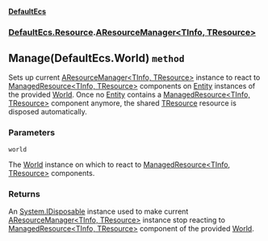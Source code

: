 #### [DefaultEcs](./DefaultEcs.md 'DefaultEcs')
### [DefaultEcs.Resource](./DefaultEcs.md#DefaultEcs-Resource 'DefaultEcs.Resource').[AResourceManager&lt;TInfo, TResource&gt;](./DefaultEcs-Resource-AResourceManager-TInfo-_TResource-.md 'DefaultEcs.Resource.AResourceManager&lt;TInfo, TResource&gt;')
## Manage(DefaultEcs.World) `method`
Sets up current [AResourceManager&lt;TInfo, TResource&gt;](./DefaultEcs-Resource-AResourceManager-TInfo-_TResource-.md 'DefaultEcs.Resource.AResourceManager&lt;TInfo, TResource&gt;') instance to react to [ManagedResource&lt;TInfo, TResource&gt;](./DefaultEcs-Resource-ManagedResource-TInfo-_TResource-.md 'DefaultEcs.Resource.ManagedResource&lt;TInfo, TResource&gt;') components on [Entity](./DefaultEcs-Entity.md 'DefaultEcs.Entity') instances of the provided [World](./DefaultEcs-World.md 'DefaultEcs.World').
Once no [Entity](./DefaultEcs-Entity.md 'DefaultEcs.Entity') contains a [ManagedResource&lt;TInfo, TResource&gt;](./DefaultEcs-Resource-ManagedResource-TInfo-_TResource-.md 'DefaultEcs.Resource.ManagedResource&lt;TInfo, TResource&gt;') component anymore, the shared [TResource](./DefaultEcs-Resource-AResourceManager-TInfo-_TResource-.md#DefaultEcs-Resource-AResourceManager-TInfo-_TResource--TResource 'DefaultEcs.Resource.AResourceManager&lt;TInfo, TResource&gt;.TResource') resource is disposed automatically.
### Parameters

<a name='DefaultEcs-Resource-AResourceManager-TInfo-_TResource--Manage(DefaultEcs-World)-world'></a>
`world`

The [World](./DefaultEcs-World.md 'DefaultEcs.World') instance on which to react to [ManagedResource&lt;TInfo, TResource&gt;](./DefaultEcs-Resource-ManagedResource-TInfo-_TResource-.md 'DefaultEcs.Resource.ManagedResource&lt;TInfo, TResource&gt;') components.
### Returns
An [System.IDisposable](https://docs.microsoft.com/en-us/dotnet/api/System.IDisposable 'System.IDisposable') instance used to make current [AResourceManager&lt;TInfo, TResource&gt;](./DefaultEcs-Resource-AResourceManager-TInfo-_TResource-.md 'DefaultEcs.Resource.AResourceManager&lt;TInfo, TResource&gt;') instance stop reacting to [ManagedResource&lt;TInfo, TResource&gt;](./DefaultEcs-Resource-ManagedResource-TInfo-_TResource-.md 'DefaultEcs.Resource.ManagedResource&lt;TInfo, TResource&gt;') component of the provided [World](./DefaultEcs-World.md 'DefaultEcs.World').
